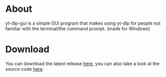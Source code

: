 # About
yt-dlp-gui is a simple GUI program that makes using yt-dlp for people not familiar with the terminal/the command prompt. (made for Windows)

# Download
You can download the latest release [here](https://github.com/SKBotNL/yt-dlp-gui/releases/latest), you can also take a look at the source code [here](https://github.com/SKBotNL/yt-dlp-gui).
